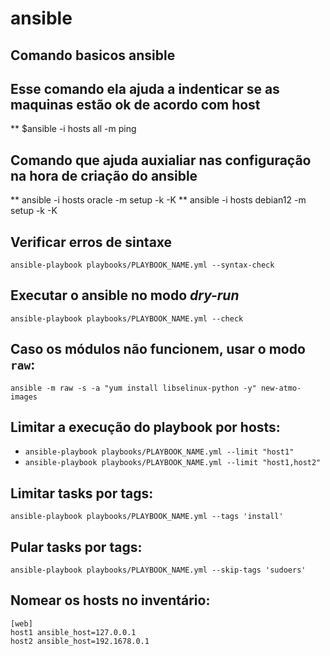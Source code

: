 # ansible

## Comando basicos ansible
## Esse comando ela ajuda a indenticar se as maquinas estão ok de acordo com host
** $ansible -i hosts all -m ping
## Comando que ajuda auxialiar nas configuração na hora de criação do ansible
** ansible -i hosts oracle -m setup -k -K 
** ansible -i hosts debian12 -m setup -k -K 

## Verificar erros de sintaxe
`ansible-playbook playbooks/PLAYBOOK_NAME.yml --syntax-check`

## Executar o ansible no modo *dry-run*
`ansible-playbook playbooks/PLAYBOOK_NAME.yml --check`

## Caso os módulos não funcionem, usar o modo `raw`:
`ansible -m raw -s -a "yum install libselinux-python -y" new-atmo-images`

## Limitar a execução do playbook por hosts:
* `ansible-playbook playbooks/PLAYBOOK_NAME.yml --limit "host1"`
* `ansible-playbook playbooks/PLAYBOOK_NAME.yml --limit "host1,host2"`

## Limitar tasks por tags:
`ansible-playbook playbooks/PLAYBOOK_NAME.yml --tags 'install'`

## Pular tasks por tags:
`ansible-playbook playbooks/PLAYBOOK_NAME.yml --skip-tags 'sudoers'`

## Nomear os hosts no inventário:
```
[web]
host1 ansible_host=127.0.0.1
host2 ansible_host=192.1678.0.1
```

